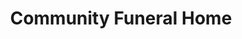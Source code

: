 ---
title: "Community Funeral Home"
url: /coboconk/community-funeral-home/
shop: funeral directors
---